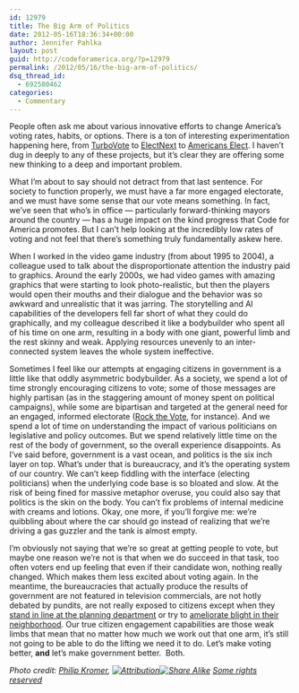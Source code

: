 ```yaml
---
id: 12979
title: The Big Arm of Politics
date: 2012-05-16T18:36:34+00:00
author: Jennifer Pahlka
layout: post
guid: http://codeforamerica.org/?p=12979
permalink: /2012/05/16/the-big-arm-of-politics/
dsq_thread_id:
  - 692580462
categories:
  - Commentary
---
```

[<img class="alignright size-full wp-image-12981" title="bigarm" src="http://codeforamerica.org/wp-content/uploads/2012/05/bigarm1.jpg" alt="" />](http://codeforamerica.org/wp-content/uploads/2012/05/bigarm1.jpg)People often ask me about various innovative efforts to change America’s voting rates, habits, or options. There is a ton of interesting experimentation happening here, from [TurboVote](https://turbovote.org/register/start) to [ElectNext](http://electnext.com/) to [Americans Elect](http://www.americanselect.org/). I haven’t dug in deeply to any of these projects, but it’s clear they are offering some new thinking to a deep and important problem.

What I’m about to say should not detract from that last sentence. For society to function properly, we must have a far more engaged electorate, and we must have some sense that our vote means something. In fact, we&#8217;ve seen that who&#8217;s in office &#8212; particularly forward-thinking mayors around the country &#8212; has a huge impact on the kind progress that Code for America promotes. But I can’t help looking at the incredibly low rates of voting and not feel that there’s something truly fundamentally askew here.

When I worked in the video game industry (from about 1995 to 2004), a colleague used to talk about the disproportionate attention the industry paid to graphics. Around the early 2000s, we had video games with amazing graphics that were starting to look photo-realistic, but then the players would open their mouths and their dialogue and the behavior was so awkward and unrealistic that it was jarring. The storytelling and AI capabilities of the developers fell far short of what they could do graphically, and my colleague described it like a bodybuilder who spent all of his time on one arm, resulting in a body with one giant, powerful limb and the rest skinny and weak. Applying resources unevenly to an inter-connected system leaves the whole system ineffective.

Sometimes I feel like our attempts at engaging citizens in government is a little like that oddly asymmetric bodybuilder. As a society, we spend a lot of time strongly encouraging citizens to vote; some of those messages are highly partisan (as in the staggering amount of money spent on political campaigns), while some are bipartisan and targeted at the general need for an engaged, informed electorate ([Rock the Vote](http://rockthevote.org/), for instance). And we spend a lot of time on understanding the impact of various politicians on legislative and policy outcomes. But we spend relatively little time on the rest of the body of government, so the overall experience disappoints. As I’ve said before, government is a vast ocean, and politics is the six inch layer on top. What’s under that is bureaucracy, and it’s the operating system of our country. We can’t keep fiddling with the interface (electing politicians) when the underlying code base is so bloated and slow. At the risk of being fined for massive metaphor overuse, you could also say that politics is the skin on the body. You can’t fix problems of internal medicine with creams and lotions. Okay, one more, if you&#8217;ll forgive me: we&#8217;re quibbling about where the car should go instead of realizing that we&#8217;re driving a gas guzzler and the tank is almost empty.

I’m obviously not saying that we’re so great at getting people to vote, but maybe one reason we’re not is that when we do succeed in that task, too often voters end up feeling that even if their candidate won, nothing really changed. Which makes them less excited about voting again. In the meantime, the bureaucracies that actually produce the results of government are not featured in television commercials, are not hotly debated by pundits, are not really exposed to citizens except when they [stand in line at the planning department](http://codeforamerica.org/2012/02/28/occupy-planning-dept/) or try to [ameliorate blight in their neighborhood](http://www.wdsu.com/r/30420921/detail.html). Our true citizen engagement capabilities are those weak limbs that mean that no matter how much we work out that one arm, it’s still not going to be able to do the lifting we need it to do. Let&#8217;s make voting better, **and** let&#8217;s make government better.  Both.

<address>
  Photo credit: <a href="http://www.flickr.com/people/mrflip/">Philip Kromer</a>, <a href="http://creativecommons.org/licenses/by-sa/2.0/"><img title="Attribution" src="http://l.yimg.com/g/images/cc_icon_attribution_small.gif" alt="Attribution" border="0" /><img title="Share Alike" src="http://l.yimg.com/g/images/cc_icon_sharealike_small.gif" alt="Share Alike" border="0" /></a> <a title="Attribution-ShareAlike License" href="http://creativecommons.org/licenses/by-sa/2.0/">Some rights reserved</a> 
</address>